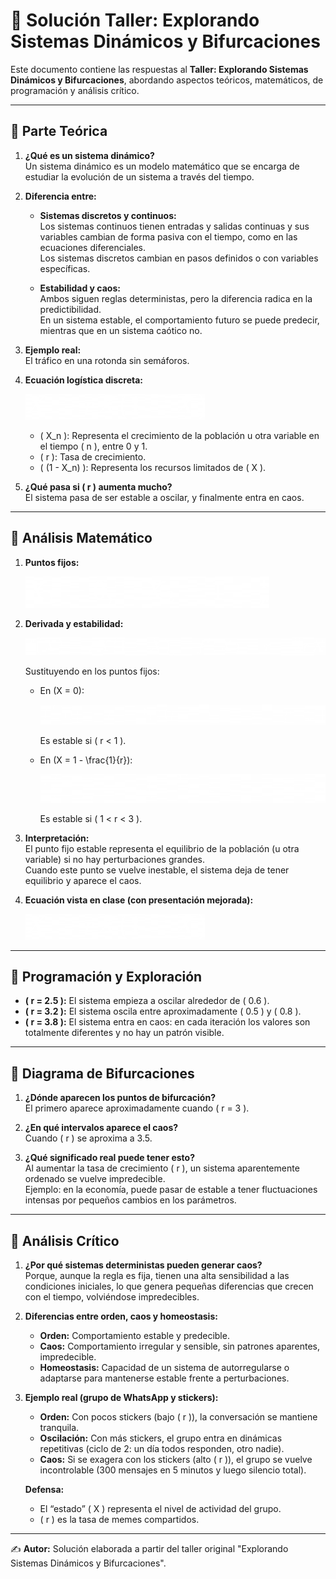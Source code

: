 # 📘 Solución Taller: Explorando Sistemas Dinámicos y Bifurcaciones

Este documento contiene las respuestas al **Taller: Explorando Sistemas Dinámicos y Bifurcaciones**, abordando aspectos teóricos, matemáticos, de programación y análisis crítico.

---

## 🔹 Parte Teórica

1. **¿Qué es un sistema dinámico?**  
   Un sistema dinámico es un modelo matemático que se encarga de estudiar la evolución de un sistema a través del tiempo.

2. **Diferencia entre:**
   - **Sistemas discretos y continuos:**  
     Los sistemas continuos tienen entradas y salidas continuas y sus variables cambian de forma pasiva con el tiempo, como en las ecuaciones diferenciales.  
     Los sistemas discretos cambian en pasos definidos o con variables específicas.

   - **Estabilidad y caos:**  
     Ambos siguen reglas deterministas, pero la diferencia radica en la predictibilidad.  
     En un sistema estable, el comportamiento futuro se puede predecir, mientras que en un sistema caótico no.

3. **Ejemplo real:**  
   El tráfico en una rotonda sin semáforos.

4. **Ecuación logística discreta:**

   ![Ecuación logística](formulas/logistica.png)

   - \( X_n \): Representa el crecimiento de la población u otra variable en el tiempo \( n \), entre 0 y 1.  
   - \( r \): Tasa de crecimiento.  
   - \( (1 - X_n) \): Representa los recursos limitados de \( X \).

5. **¿Qué pasa si \( r \) aumenta mucho?**  
   El sistema pasa de ser estable a oscilar, y finalmente entra en caos.

---

## 🔹 Análisis Matemático

1. **Puntos fijos:**

   ![Puntos fijos](formulas/puntos_fijos.png)

2. **Derivada y estabilidad:**

   ![Derivada](formulas/derivada.png)

   Sustituyendo en los puntos fijos:

   - En \(X = 0\):  
     
     ![Sustitución X=0](formulas/sustitucion_x0.png)

     Es estable si \( r < 1 \).

   - En \(X = 1 - \frac{1}{r}\):  
     
     ![Sustitución X=1-1/r](formulas/sustitucion_x1.png)

     Es estable si \( 1 < r < 3 \).

3. **Interpretación:**  
   El punto fijo estable representa el equilibrio de la población (u otra variable) si no hay perturbaciones grandes.  
   Cuando este punto se vuelve inestable, el sistema deja de tener equilibrio y aparece el caos.

4. **Ecuación vista en clase (con presentación mejorada):**

   ![Ecuación logística](formulas/logistica.png)

---

## 🔹 Programación y Exploración

- **\( r = 2.5 \):** El sistema empieza a oscilar alrededor de \( 0.6 \).  
- **\( r = 3.2 \):** El sistema oscila entre aproximadamente \( 0.5 \) y \( 0.8 \).  
- **\( r = 3.8 \):** El sistema entra en caos: en cada iteración los valores son totalmente diferentes y no hay un patrón visible.

---

## 🔹 Diagrama de Bifurcaciones

1. **¿Dónde aparecen los puntos de bifurcación?**  
   El primero aparece aproximadamente cuando \( r = 3 \).

2. **¿En qué intervalos aparece el caos?**  
   Cuando \( r \) se aproxima a 3.5.

3. **¿Qué significado real puede tener esto?**  
   Al aumentar la tasa de crecimiento \( r \), un sistema aparentemente ordenado se vuelve impredecible.  
   Ejemplo: en la economía, puede pasar de estable a tener fluctuaciones intensas por pequeños cambios en los parámetros.

---

## 🔹 Análisis Crítico

1. **¿Por qué sistemas deterministas pueden generar caos?**  
   Porque, aunque la regla es fija, tienen una alta sensibilidad a las condiciones iniciales, lo que genera pequeñas diferencias que crecen con el tiempo, volviéndose impredecibles.

2. **Diferencias entre orden, caos y homeostasis:**
   - **Orden:** Comportamiento estable y predecible.  
   - **Caos:** Comportamiento irregular y sensible, sin patrones aparentes, impredecible.  
   - **Homeostasis:** Capacidad de un sistema de autorregularse o adaptarse para mantenerse estable frente a perturbaciones.

3. **Ejemplo real (grupo de WhatsApp y stickers):**
   - **Orden:** Con pocos stickers (bajo \( r \)), la conversación se mantiene tranquila.  
   - **Oscilación:** Con más stickers, el grupo entra en dinámicas repetitivas (ciclo de 2: un día todos responden, otro nadie).  
   - **Caos:** Si se exagera con los stickers (alto \( r \)), el grupo se vuelve incontrolable (300 mensajes en 5 minutos y luego silencio total).  

   **Defensa:**  
   - El “estado” \( X \) representa el nivel de actividad del grupo.  
   - \( r \) es la tasa de memes compartidos.

---

✍️ **Autor:** Solución elaborada a partir del taller original "Explorando Sistemas Dinámicos y Bifurcaciones".

